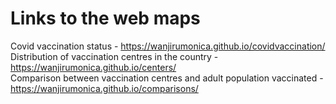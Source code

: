
# Links to the web maps

Covid vaccination status - https://wanjirumonica.github.io/covidvaccination/
\
Distribution of vaccination centres in the country - https://wanjirumonica.github.io/centers/
\
Comparison between vaccination centres and adult population vaccinated - https://wanjirumonica.github.io/comparisons/

